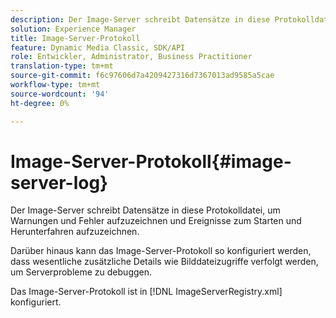 ```yaml
---
description: Der Image-Server schreibt Datensätze in diese Protokolldatei, um Warnungen und Fehler aufzuzeichnen und Ereignisse zum Starten und Herunterfahren aufzuzeichnen.
solution: Experience Manager
title: Image-Server-Protokoll
feature: Dynamic Media Classic, SDK/API
role: Entwickler, Administrator, Business Practitioner
translation-type: tm+mt
source-git-commit: f6c97606d7a4209427316d7367013ad9585a5cae
workflow-type: tm+mt
source-wordcount: '94'
ht-degree: 0%

---
```



# Image-Server-Protokoll{#image-server-log}

Der Image-Server schreibt Datensätze in diese Protokolldatei, um Warnungen und Fehler aufzuzeichnen und Ereignisse zum Starten und Herunterfahren aufzuzeichnen.

Darüber hinaus kann das Image-Server-Protokoll so konfiguriert werden, dass wesentliche zusätzliche Details wie Bilddateizugriffe verfolgt werden, um Serverprobleme zu debuggen.

Das Image-Server-Protokoll ist in [!DNL ImageServerRegistry.xml] konfiguriert.
